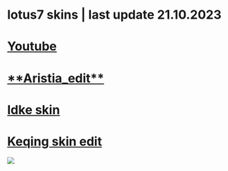 # **lotus7 skins | last update 21.10.2023**

# [**Youtube**](https://www.youtube.com/watch?v=h49dClvdBC4&t=53s)

# [**A](https://www.mediafire.com/file/ge9sfm0v0b4vsc7/aristia+edit.osk/file)[ristia_edit**](https://www.mediafire.com/file/ge9sfm0v0b4vsc7/aristia+edit.osk/file)

# [**Idke skin**](https://mega.nz/folder/w74SVCIL#UmPWRDrXGRKV5urcEAEovQ/file/AuJBjQqR)

# [**Keqing skin edit**](https://www.mediafire.com/file/cl9t196c61faikg/Keqing+edit.osk/file)












![](Aspose.Words.d6b671a1-9ca4-4815-9475-5ad39d3f7993.001.png)



